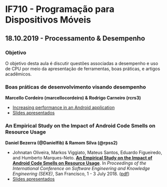 # IF710 - Programação para Dispositivos Móveis

## 18.10.2019 - Processamento & Desempenho

### Objetivo

O objetivo desta aula é discutir questões associadas a desempenho e uso de CPU por meio da apresentação de ferramentas, boas práticas, e artigos acadêmicos. 

### Boas práticas de desenvolvimento visando desempenho
**Marcello Cordeiro	(marcellocordeiro) & Rodrigo Carneiro (rcrs3)**

- [Increasing performance in an Android application](https://heartbeat.fritz.ai/increasing-performance-in-an-android-application-1086640aeef)
- [Slides apresentados](increasing-performance.pdf)

### An Empirical Study on the Impact of Android Code Smells on Resource Usage
**Daniel Bezerra (@Danielfib) & Ramom Silva (@rpss2)**

- Johnatan Oliveira, Markos Viggiato, Mateus Santos, Eduardo Figueiredo, and Humberto Marques-Neto. [**An Empirical Study on the Impact of Android Code Smells on Resource Usage**](https://pdfs.semanticscholar.org/0195/5b3356063d5126b67e645fdc36dff382dbed.pdf). In *Proceedings of the International Conference on Software Engineering and Knowledge Engineering (SEKE)*, San Francisco, 1 - 3 July 2018. ([pdf](https://pdfs.semanticscholar.org/0195/5b3356063d5126b67e645fdc36dff382dbed.pdf))
- [Slides apresentados](android-smells.pptx)

